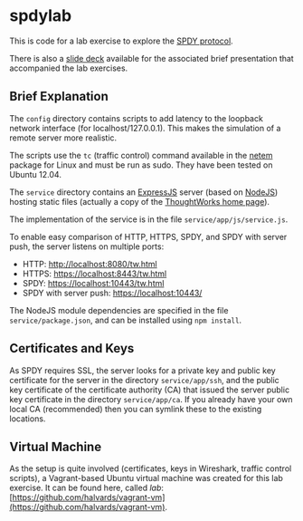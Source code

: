 # spdylab

This is code for a lab exercise to explore the
[SPDY protocol](http://www.chromium.org/spdy).

There is also a [slide deck](http://halvards.github.io/spdylab/)
available for the associated brief presentation that accompanied the lab
exercises.

## Brief Explanation

The `config` directory contains scripts to add latency to the loopback
network interface (for localhost/127.0.0.1). This makes the simulation
of a remote server more realistic.

The scripts use the `tc` (traffic control) command available in the
[netem](http://www.linuxfoundation.org/collaborate/workgroups/networking/netem)
package for Linux and must be run as sudo. They have been tested on
Ubuntu 12.04.

The `service` directory contains an
[ExpressJS](http://expressjs.com/) server (based on
[NodeJS](http://nodejs.org/)) hosting static files (actually a copy of
the [ThoughtWorks home page](http://www.thoughtworks.com/)).

The implementation of the service is in the file
`service/app/js/service.js`.

To enable easy comparison of HTTP, HTTPS, SPDY, and SPDY with server
push, the server listens on multiple ports:

* HTTP: [http://localhost:8080/tw.html](http://localhost:8080/tw.html)
* HTTPS: [https://localhost:8443/tw.html](https://localhost:8443/tw.html)
* SPDY: [https://localhost:10443/tw.html](https://localhost:10443/tw.html)
* SPDY with server push: [https://localhost:10443/](https://localhost:10443/)

The NodeJS module dependencies are specified in the file
`service/package.json`, and can be installed using `npm install`.

## Certificates and Keys

As SPDY requires SSL, the server looks for a private key and public key
certificate for the server in the directory `service/app/ssh`, and the
public key certificate of the certificate authority (CA) that issued the
server public key certificate in the directory `service/app/ca`. If you
already have your own local CA (recommended) then you can symlink these
to the existing locations.

## Virtual Machine

As the setup is quite involved (certificates, keys in Wireshark, traffic
control scripts), a Vagrant-based Ubuntu virtual machine was created for
this lab exercise. It can be found here, called _lab_:
[https://github.com/halvards/vagrant-vm](https://github.com/halvards/vagrant-vm).

